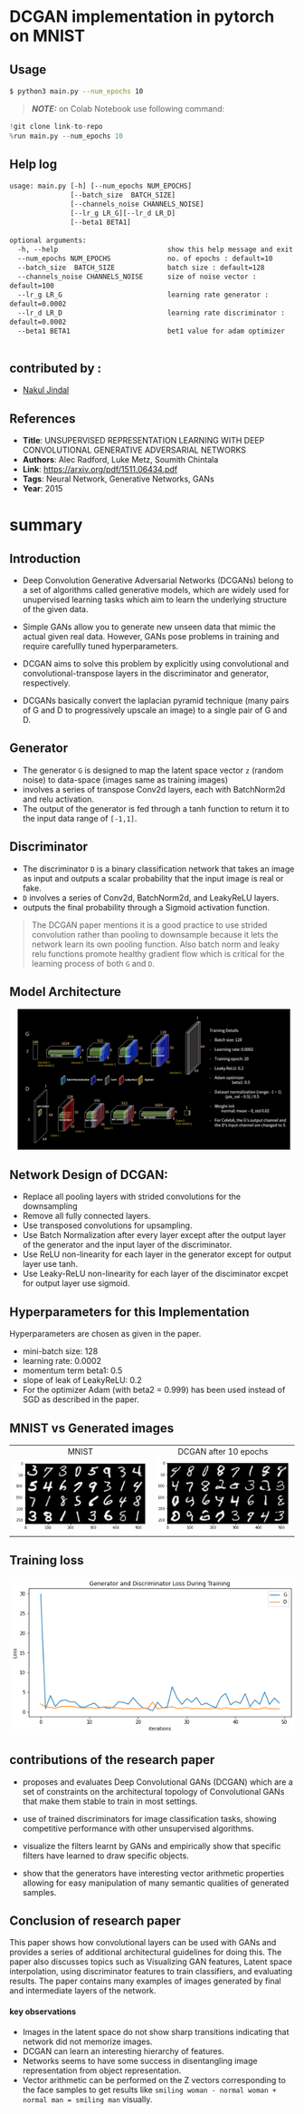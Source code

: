 # DCGAN implementation in pytorch on MNIST

## Usage
```bash
$ python3 main.py --num_epochs 10
```
> **_NOTE:_** on Colab Notebook use following command:
```python
!git clone link-to-repo
%run main.py --num_epochs 10
```

## Help log
```
usage: main.py [-h] [--num_epochs NUM_EPOCHS]
               [--batch_size  BATCH_SIZE] 
               [--channels_noise CHANNELS_NOISE] 
               [--lr_g LR_G][--lr_d LR_D]
               [--beta1 BETA1]

optional arguments:
  -h, --help                           show this help message and exit
  --num_epochs NUM_EPOCHS              no. of epochs : default=10
  --batch_size  BATCH_SIZE             batch size : default=128
  --channels_noise CHANNELS_NOISE      size of noise vector : default=100
  --lr_g LR_G                          learning rate generator : default=0.0002
  --lr_d LR_D                          learning rate discriminator : default=0.0002
  --beta1 BETA1                        bet1 value for adam optimizer
                        
  ```

## contributed by : 
* [Nakul Jindal](https://github.com/nakul-jindal)

## References

* **Title**: UNSUPERVISED REPRESENTATION LEARNING WITH DEEP CONVOLUTIONAL GENERATIVE ADVERSARIAL NETWORKS
* **Authors**: Alec Radford, Luke Metz, Soumith Chintala
* **Link**: https://arxiv.org/pdf/1511.06434.pdf
* **Tags**: Neural Network, Generative Networks, GANs
* **Year**: 2015


# summary

## Introduction
* Deep Convolution Generative Adversarial Networks (DCGANs) belong to a set of algorithms called generative models, which are widely used for unupervised learning tasks which aim to learn the underlying structure of the given data. 

* Simple GANs allow you to generate new unseen data that mimic the actual given real data. However, GANs pose problems in training and require carefullly tuned hyperparameters.

* DCGAN aims to solve this problem by explicitly using convolutional and convolutional-transpose layers in the discriminator and generator, respectively. 

* DCGANs basically convert the laplacian pyramid technique (many pairs of G and D to progressively upscale an image) to a single pair of G and D.

## Generator
 
* The generator `G` is designed to map the latent space vector `z` (random noise) to data-space (images same as training images) 
* involves a series of transpose Conv2d layers, each with BatchNorm2d and relu activation.
* The output of the generator is fed through a tanh function to return it to the input data range of `[-1,1]`.

## Discriminator

* The discriminator `D` is a binary classification network that takes an image as input and outputs a scalar probability that the input image is real or fake. 
* `D` involves a series of Conv2d, BatchNorm2d, and LeakyReLU layers.
* outputs the final probability through a Sigmoid activation function.


> The DCGAN paper mentions it is a good practice to use strided convolution rather than pooling to downsample because it lets the network learn its own pooling function. Also batch norm and leaky relu functions promote healthy gradient flow which is critical for the learning process of both `G` and `D`.


## Model Architecture

![architecture](images/architecture.png)
 
## Network Design of DCGAN:
* Replace all pooling layers with strided convolutions for the downsampling
* Remove all fully connected layers.
* Use transposed convolutions for upsampling. 
* Use Batch Normalization after every layer except after the output layer of the generator and the input layer of the discriminator.
* Use ReLU non-linearity for each layer in the generator except for output layer use tanh.
* Use Leaky-ReLU non-linearity for each layer of the disciminator excpet for output layer use sigmoid.

## Hyperparameters for this Implementation
Hyperparameters are chosen as given in the paper.
* mini-batch size: 128
* learning rate: 0.0002
* momentum term beta1: 0.5
* slope of leak of LeakyReLU: 0.2
* For the optimizer Adam (with beta2 = 0.999) has been used instead of SGD as described in the paper.

## MNIST vs Generated images

<table align='center'>
<tr align='center'>
<td> MNIST </td>
<td> DCGAN after 10 epochs </td>
</tr>
<tr>
<td><img src = 'images/raw_MNIST.png'>
<td><img src = 'images/MNIST_DCGAN_10.png'>
</tr>
</table>

## Training loss

![Loss](images/loss.png)

## contributions of the research paper

* proposes and evaluates Deep Convolutional GANs (DCGAN) which are a set of constraints on the architectural topology of Convolutional
GANs that make them stable to train in most settings.

* use of trained discriminators for image classification tasks, showing competitive performance with other unsupervised algorithms.

* visualize the filters learnt by GANs and empirically show that specific filters have learned to draw specific objects.

* show that the generators have interesting vector arithmetic properties allowing for easy manipulation of many semantic qualities of generated samples.

## Conclusion of research paper

This paper shows how convolutional layers can be used with GANs and provides a series of additional architectural guidelines for doing this. The paper also discusses topics such as Visualizing GAN features, Latent space interpolation, using discriminator features to train classifiers, and evaluating results. The paper contains many examples of images generated by final and intermediate layers of the network.

#### key observations
* Images in the latent space do not show sharp transitions indicating that network did not memorize images.
* DCGAN can learn an interesting hierarchy of features.
* Networks seems to have some success in disentangling image representation from object representation.
* Vector arithmetic can be performed on the Z vectors corresponding to the face samples to get results like `smiling woman - normal woman + normal man = smiling man` visually.

